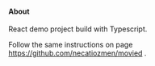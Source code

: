 
#### About
React demo project build with Typescript.

Follow the same instructions on page https://github.com/necatiozmen/movied .
